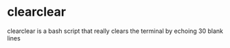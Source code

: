 clearclear
==========

clearclear is a bash script that really clears the terminal by echoing 30 blank lines
